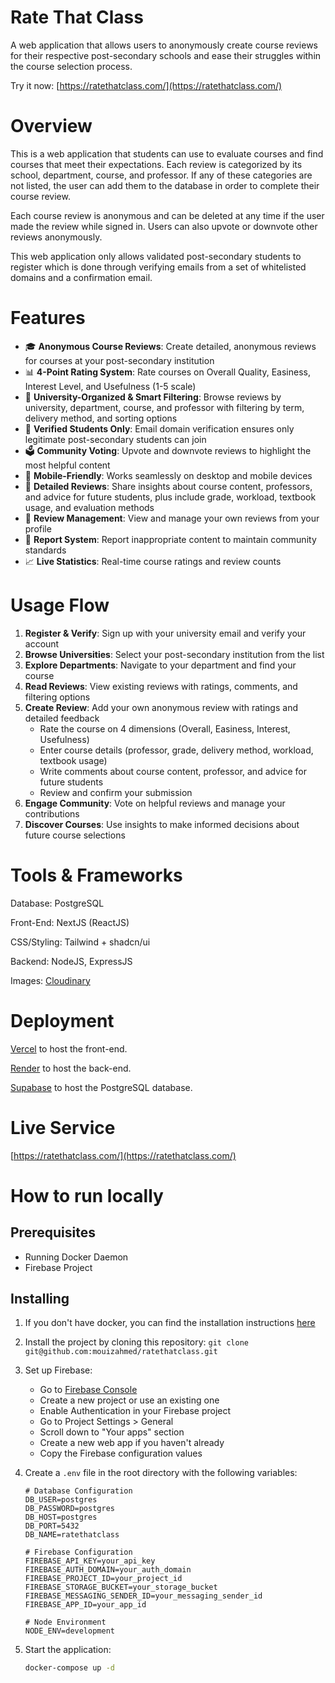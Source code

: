 # Rate That Class

A web application that allows users to anonymously create course reviews for their respective post-secondary schools and ease their struggles within the course selection process.

Try it now: [https://ratethatclass.com/](https://ratethatclass.com/)

# Overview

This is a web application that students can use to evaluate courses and find courses that meet their expectations. Each review is categorized by its school, department, course, and professor. If any of these categories are not listed, the user can add them to the database in order to complete their course review.

Each course review is anonymous and can be deleted at any time if the user made the review while signed in. Users can also upvote or downvote other reviews anonymously.

This web application only allows validated post-secondary students to register which is done through verifying emails from a set of whitelisted domains and a confirmation email.

# Features

- 🎓 **Anonymous Course Reviews**: Create detailed, anonymous reviews for courses at your post-secondary institution
- 📊 **4-Point Rating System**: Rate courses on Overall Quality, Easiness, Interest Level, and Usefulness (1-5 scale)
- 🏫 **University-Organized & Smart Filtering**: Browse reviews by university, department, course, and professor with filtering by term, delivery method, and sorting options
- 🔐 **Verified Students Only**: Email domain verification ensures only legitimate post-secondary students can join
- 🗳️ **Community Voting**: Upvote and downvote reviews to highlight the most helpful content
- 📱 **Mobile-Friendly**: Works seamlessly on desktop and mobile devices
- 💬 **Detailed Reviews**: Share insights about course content, professors, and advice for future students, plus include grade, workload, textbook usage, and evaluation methods
- 👤 **Review Management**: View and manage your own reviews from your profile
- 🚨 **Report System**: Report inappropriate content to maintain community standards
- 📈 **Live Statistics**: Real-time course ratings and review counts

# Usage Flow

1. **Register & Verify**: Sign up with your university email and verify your account
2. **Browse Universities**: Select your post-secondary institution from the list
3. **Explore Departments**: Navigate to your department and find your course
4. **Read Reviews**: View existing reviews with ratings, comments, and filtering options
5. **Create Review**: Add your own anonymous review with ratings and detailed feedback
   - Rate the course on 4 dimensions (Overall, Easiness, Interest, Usefulness)
   - Enter course details (professor, grade, delivery method, workload, textbook usage)
   - Write comments about course content, professor, and advice for future students
   - Review and confirm your submission
6. **Engage Community**: Vote on helpful reviews and manage your contributions
7. **Discover Courses**: Use insights to make informed decisions about future course selections

# Tools & Frameworks

Database: PostgreSQL

Front-End: NextJS (ReactJS)

CSS/Styling: Tailwind + shadcn/ui

Backend: NodeJS, ExpressJS

Images: [Cloudinary](https://cloudinary.com/)

# Deployment

[Vercel](https://vercel.com/) to host the front-end.

[Render](https://render.com/) to host the back-end.

[Supabase](https://supabase.com/) to host the PostgreSQL database.

# Live Service

[https://ratethatclass.com/](https://ratethatclass.com/)

# How to run locally

## Prerequisites

- Running Docker Daemon
- Firebase Project

## Installing

1. If you don't have docker, you can find the installation instructions [here](https://docs.docker.com/get-started/get-docker/)

2. Install the project by cloning this repository: `git clone git@github.com:mouizahmed/ratethatclass.git`

3. Set up Firebase:

   - Go to [Firebase Console](https://console.firebase.google.com/)
   - Create a new project or use an existing one
   - Enable Authentication in your Firebase project
   - Go to Project Settings > General
   - Scroll down to "Your apps" section
   - Create a new web app if you haven't already
   - Copy the Firebase configuration values

4. Create a `.env` file in the root directory with the following variables:

   ```
   # Database Configuration
   DB_USER=postgres
   DB_PASSWORD=postgres
   DB_HOST=postgres
   DB_PORT=5432
   DB_NAME=ratethatclass

   # Firebase Configuration
   FIREBASE_API_KEY=your_api_key
   FIREBASE_AUTH_DOMAIN=your_auth_domain
   FIREBASE_PROJECT_ID=your_project_id
   FIREBASE_STORAGE_BUCKET=your_storage_bucket
   FIREBASE_MESSAGING_SENDER_ID=your_messaging_sender_id
   FIREBASE_APP_ID=your_app_id

   # Node Environment
   NODE_ENV=development
   ```

5. Start the application:
   ```bash
   docker-compose up -d
   ```
